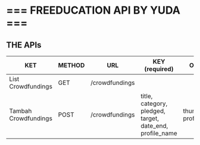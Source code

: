 
=== FREEDUCATION API BY YUDA ===<a name="TOP"></a>
===================


## THE APIs ##

|       KET                   |     METHOD     |         URL         |            KEY (required)                                |    Optional                    |
| --------------------------- | -------------- | ------------------- | -------------------------------------------------------- | ------------------------------ | 
| List Crowdfundings          |      GET       | /crowdfundings      |                                                          |                                |
| Tambah Crowdfundings        |     POST       | /crowdfundings      | title, category, pledged, target, date_end, profile_name | thumbnail, profile_photo       |

